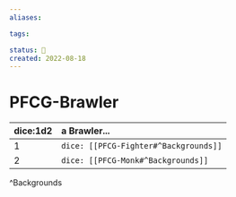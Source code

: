 ```yaml
---
aliases:

tags:

status: 🌰
created: 2022-08-18
---
```

# PFCG-Brawler

| dice:1d2 | a Brawler... |
| --- |:--- |
| 1 | `dice: [[PFCG-Fighter#^Backgrounds]]` |
| 2 | `dice: [[PFCG-Monk#^Backgrounds]]` |
^Backgrounds
